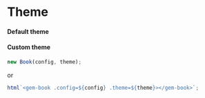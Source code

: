 # Theme

#### Default theme

<gbp-raw src="/src/element/helper/theme.ts" range="3-18"></gbp-raw>

#### Custom theme

```js
new Book(config, theme);
```

or

```js
html`<gem-book .config=${config} .theme=${theme}></gem-book>`;
```
